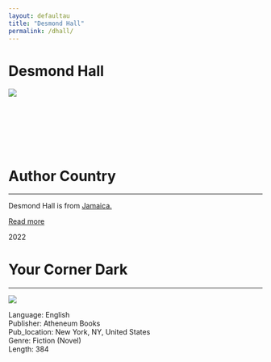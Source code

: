 ```yaml
---
layout: defaultau
title: "Desmond Hall"
permalink: /dhall/
---
```

<!-- partial:index.partial.html -->
<div class="content">
     <h1>Desmond Hall</h1>
    <div class="quote">
        <div><img src="https://media.wbur.org/wp/2020/07/2-10-20DSMH00257-1-600x600.jpg" class="logo"></div>
    </div>
    <div class="timeline">
        <div style="padding-bottom:100px;"></div>
        <div class="block">
             <div class="date right"><p class="right"></p></div>
            <div class="dot"></div>
            <div class="left first">
            <div class="author_country">
                <h1>Author Country</h1><hr>
          <div class="aclocation">  <p>Desmond Hall is from <a href="{{ site.baseurl }}/4">Jamaica.</a></p></div>
              <div class="acreadmore">  <a href="" target="_blank">Read more</a></div>
            </div>
            </div>
        <div class="block">
            <div class="date left"><p class="left">2022</p></div>
            <div class="dot"></div>
            <div class="right hide">
                <h1>Your Corner Dark</h1><hr>
                <p><img src="https://m.media-amazon.com/images/I/51OT6iuI3RL._SX320_BO1,204,203,200_.jpg"></p>
                <p>
                Language: English<br/>
                Publisher: Atheneum Books<br/>
                Pub_location: New York, NY, United States<br/>
                Genre: Fiction (Novel)<br/>
                Length: 384 <br/>                   </p>
            </div>
        </div>
  <!-- partial -->
<script src='https://cdnjs.cloudflare.com/ajax/libs/jquery/3.1.1/jquery.min.js'></script><script  src="{{ site.baseurl }}/assets/js/authorscript.js"></script>